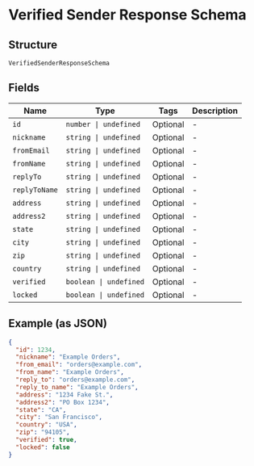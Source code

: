 
# Verified Sender Response Schema

## Structure

`VerifiedSenderResponseSchema`

## Fields

| Name | Type | Tags | Description |
|  --- | --- | --- | --- |
| `id` | `number \| undefined` | Optional | - |
| `nickname` | `string \| undefined` | Optional | - |
| `fromEmail` | `string \| undefined` | Optional | - |
| `fromName` | `string \| undefined` | Optional | - |
| `replyTo` | `string \| undefined` | Optional | - |
| `replyToName` | `string \| undefined` | Optional | - |
| `address` | `string \| undefined` | Optional | - |
| `address2` | `string \| undefined` | Optional | - |
| `state` | `string \| undefined` | Optional | - |
| `city` | `string \| undefined` | Optional | - |
| `zip` | `string \| undefined` | Optional | - |
| `country` | `string \| undefined` | Optional | - |
| `verified` | `boolean \| undefined` | Optional | - |
| `locked` | `boolean \| undefined` | Optional | - |

## Example (as JSON)

```json
{
  "id": 1234,
  "nickname": "Example Orders",
  "from_email": "orders@example.com",
  "from_name": "Example Orders",
  "reply_to": "orders@example.com",
  "reply_to_name": "Example Orders",
  "address": "1234 Fake St.",
  "address2": "PO Box 1234",
  "state": "CA",
  "city": "San Francisco",
  "country": "USA",
  "zip": "94105",
  "verified": true,
  "locked": false
}
```

